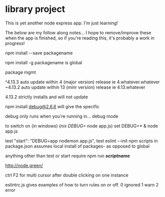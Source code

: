 # library project

This is yet another node express app.  I'm just learning!

The below are my follow along notes... I hope to remove/improve these when the app is finished,
so if you're reading this, it's probably a work in progress!

npm install --save packagename

npm install -g packagename
is global

package mgmt

^4.13.3
auto update within 4 (major version) release  ie 4.whatever.whatever
~4.13.2
auto update within 13 (minr version) release ie 4.13.whatever

4.13.2
strictly installs and will not update

npm install debug@2.6.6  will give the specific

debug only runs when you're running in... debug mode

to switch on (in windows) (*nix    DEBUG=* node app.js)
set DEBUG=* & node app.js


test
    "start": "DEBUG=app nodemon app.js",
test
eslint --init
npm scripts in package.json assumes local install of packages- as opposed to global

anything other than test or start require
npm run  ***scriptname***

http://node.green/

ctrl F2 for multi cursor after double clicking on one instance

eslintrc.js gives examples of how to turn rules on or off.
0 ignored
1 warn
2 error